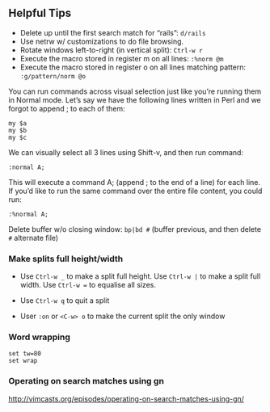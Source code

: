 ## Helpful Tips

* Delete up until the first search match for “rails”: `d/rails`
* Use netrw w/ customizations to do file browsing.
* Rotate windows left-to-right (in vertical split): `Ctrl-w r`
* Execute the macro stored in register m on all lines: `:%norm @m`
* Execute the macro stored in register o on all lines matching pattern: `:g/pattern/norm @o`

You can run commands across visual selection just like you’re running them in Normal mode. Let’s say we have the following lines written in Perl and we forgot to append ; to each of them:

```
my $a
my $b
my $c
```

We can visually select all 3 lines using Shift-v, and then run command:

```
:normal A;
```

This will execute a command A; (append ; to the end of a line) for each line.
If you’d like to run the same command over the entire file content, you could
run:

```
:%normal A;
```

Delete buffer w/o closing window: `bp|bd #` (buffer previous, and then delete `#` alternate file)

### Make splits full height/width
* Use `Ctrl-w _` to make a split full height. Use `Ctrl-w |` to make a split full width. Use `Ctrl-w =` to equalise all sizes.

* Use `Ctrl-w q` to quit a split

* User `:on` or `<C-w> o` to make the current split the only window


### Word wrapping

```
set tw=80
set wrap
```

### Operating on search matches using gn


http://vimcasts.org/episodes/operating-on-search-matches-using-gn/




